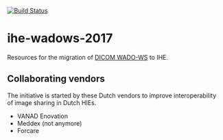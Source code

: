 [![Build Status](https://travis-ci.org/watzo/ihe-wadows-2017.svg?branch=master)](https://travis-ci.org/watzo/ihe-wadows-2017)

# ihe-wadows-2017
Resources for the migration of [DICOM WADO-WS](http://dicom.nema.org/medical/dicom/2017b/output/html/part18.html#sect_6.3) to IHE.

## Collaborating vendors
The initiative is started by these Dutch vendors to improve interoperability of image sharing in Dutch HIEs.

* VANAD Enovation
* Meddex (not anymore)
* Forcare

